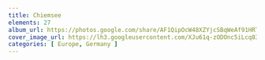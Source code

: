 ```yaml
---
title: Chiemsee
elements: 27
album_url: https://photos.google.com/share/AF1QipOcW48XZYjcSBqWeAf91HRTOmK669j9hsA89nH4ZE9FFwTsWG1sYqM6req7NpLhBw?key=ZXZnRUMzR2F0Tm44ODRHNVRpMFkwWThKQVVLb0lB
cover_image_url: https://lh3.googleusercontent.com/XJu61q-zODOnc5iLcq83R1NdPM76mLxSGUwwcOCY3Qvtwqkme7UvxMPfFviDHzJBRFIAhseXq6UZz09lf4RtkIGwSekbpNHq8Ng-Ofl-p8SORkiCj0SblYSK6FaUQurNwcbvFr_Wzyr68d5IcSchxxjqCN0fGvjpAdW1-oLI2rBeYqFuZBi3fZrHINACKkH0J8CeLh-JWYxSetsgmjTcA5bUSKAuy4mHevj3vh3USWDfoP8CzPQ0jgh6IVfaDXj3EZC11Nh4J-jV-ODcdqw5wcGFwnuz8p-DTIH_g_al5k-R-8OlNe9zegbThvsRkrKo9qRMaq0NqfSpjITc4B_xtFm-bCmBGmRGPEShgtTZ7GzQemPjTcKKns1pOTVLhtA3DkvyPqZ5sjIhaJZsOVFiFB_6wR-Bp8-Y3ADthz56j-BtJjHHMUbkEfh16Rn-PRgLe4hYXZ0fa8ExWyO1AW3yzzmLOcx1wskSIrYcE13CPxlkA8FbNGDhCdtrwIG6d7US84GcI1hYmyVyDwT9rBABpFr7c9KKSmoOM0YSZPt5Bpt-N_-tzFKaqbo4_MOJg7bCnqu8TQijBSIPXL61kJiwsk2RwUr6GrRnPSsY0kN_wTA_1-phaqDByQ84RjbbsziiWXJateDGPHDtIbvQsMFyIPgRJA=s195-p-k-no
categories: [ Europe, Germany ]
---
```

